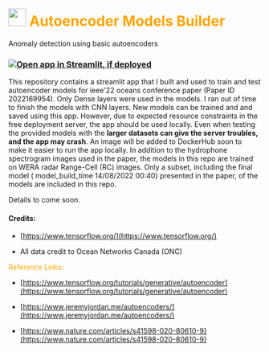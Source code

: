 <h1  style="color:orange"> <img src="https://theaisummer.com/static/6f5e6b0110a7231a9f70cdf0df9190a0/f4094/topic-autoencoders.png" width=35  height=35 />  Autoencoder  Models Builder
 </h1> 
<a> Anomaly detection using basic autoencoders </a>

### [![Open app in Streamlit, if deployed](https://static.streamlit.io/badges/streamlit_badge_black_white.svg)](https://ze-sys-for-the-ieee22-conference-paper-home-hr7pb3.streamlitapp.com/)



This repository contains a streamlit app that I built and used to train and test autoencoder models for ieee'22 oceans conference paper (Paper ID 2022169954). 
Only Dense layers were used in the models. I ran out of time to finish the models with CNN layers. 
New models can be trained and and saved using this app. However, due to expected resource constraints in the free deployment server, the app should be used locally. Even when testing the provided models with the **larger datasets can give the server troubles, and the app may crash**. An image will be added to DockerHub soon to make it easier to run the app locally.
In addition to the hydrophone spectrogram images used in the paper, the models in this repo are trained on WERA radar Range-Cell (RC) images. Only a subset, including the final model ( model_build_time 14/08/2022 00:40) presented in the paper, of the models are included in this repo.

Details to come soon.


#### Credits: 
 
 - [https://www.tensorflow.org/](https://www.tensorflow.org/)

 -  All data credit to Ocean Networks Canada (ONC)
 

<span style="color:orange" > Reference Links:

 - [https://www.tensorflow.org/tutorials/generative/autoencoder](https://www.tensorflow.org/tutorials/generative/autoencoder)

 - [https://www.jeremyjordan.me/autoencoders/](https://www.jeremyjordan.me/autoencoders/)

  - [https://www.nature.com/articles/s41598-020-80610-9](https://www.nature.com/articles/s41598-020-80610-9)

 </span>